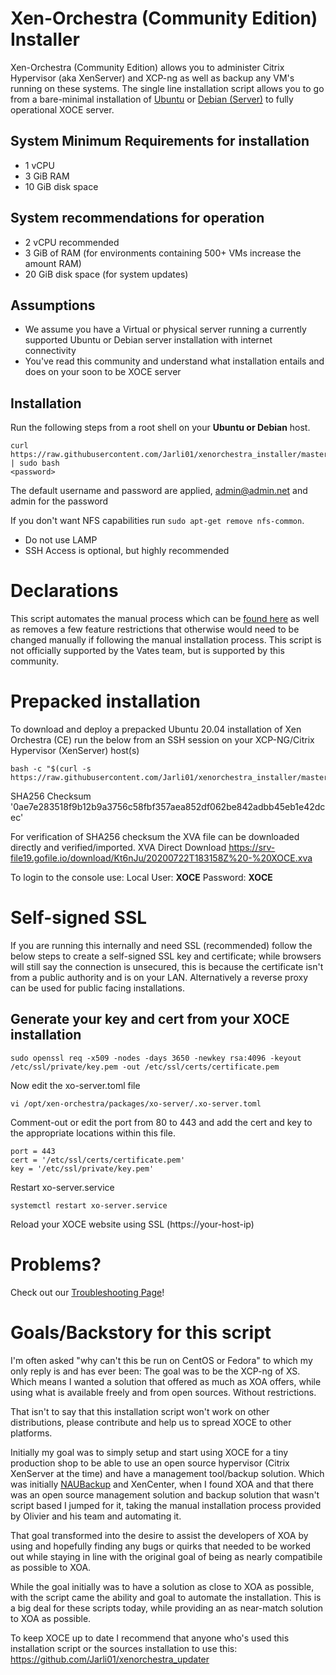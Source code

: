 # Xen-Orchestra (Community Edition) Installer

Xen-Orchestra (Community Edition) allows you to administer Citrix Hypervisor (aka XenServer) and XCP-ng as well as backup any VM's running on these systems. The single line installation script allows you to go from a bare-minimal installation of [Ubuntu](https://ubuntu.com/download/server) or [Debian (Server)](https://www.debian.org/distrib/netinst) to fully operational XOCE server.

## System Minimum Requirements for installation

* 1 vCPU
* 3 GiB RAM
* 10 GiB disk space

## System recommendations for operation

* 2 vCPU recommended 
* 3 GiB of RAM (for environments containing 500+ VMs increase the amount RAM)
* 20 GiB disk space (for system updates)

## Assumptions

* We assume you have a Virtual or physical server running a currently supported Ubuntu or Debian server installation with internet connectivity
* You've read this community and understand what installation entails and does on your soon to be XOCE server

## Installation
 
Run the following steps from a root shell on your **Ubuntu or Debian** host.

    curl https://raw.githubusercontent.com/Jarli01/xenorchestra_installer/master/xo_install.sh | sudo bash
    <password>
    
The default username and password are applied, admin@admin.net and admin for the password

If you don't want NFS capabilities run ```sudo apt-get remove nfs-common```.

* Do not use LAMP
* SSH Access is optional, but highly recommended

# Declarations

This script automates the manual process which can be [found here](https://xen-orchestra.com/docs/from_the_sources.html) as well as removes a few feature restrictions that otherwise would need to be changed manually if following the manual installation process. This script is not officially supported by the Vates team, but is supported by this community. 

# Prepacked installation

To download and deploy a prepacked Ubuntu 20.04 installation of Xen Orchestra (CE) run the below from an SSH session on your XCP-NG/Citrix Hypervisor (XenServer) host(s)

    bash -c "$(curl -s https://raw.githubusercontent.com/Jarli01/xenorchestra_installer/master/xoce)"

SHA256 Checksum '0ae7e283518f9b12b9a3756c58fbf357aea852df062be842adbb45eb1e42dcec'

For verification of SHA256 checksum the XVA file can be downloaded directly and verified/imported. 
XVA Direct Download https://srv-file19.gofile.io/download/Kt6nJu/20200722T183158Z%20-%20XOCE.xva

To login to the console use:
Local User: **XOCE**
Password: **XOCE**

# Self-signed SSL 

If you are running this internally and need SSL (recommended) follow the below steps to create a self-signed SSL key and certificate; while browsers will still say the connection is unsecured, this is because the certificate isn't from a public authority and is on your LAN. Alternatively a reverse proxy can be used for public facing installations.  

## Generate your key and cert from your XOCE installation

    sudo openssl req -x509 -nodes -days 3650 -newkey rsa:4096 -keyout /etc/ssl/private/key.pem -out /etc/ssl/certs/certificate.pem
    
Now edit the xo-server.toml file

    vi /opt/xen-orchestra/packages/xo-server/.xo-server.toml
    
Comment-out or edit the port from 80 to 443 and add the cert and key to the appropriate locations within this file.
    
    port = 443
    cert = '/etc/ssl/certs/certificate.pem'
    key = '/etc/ssl/private/key.pem'
    
Restart xo-server.service

    systemctl restart xo-server.service

Reload your XOCE website using SSL (https://your-host-ip)

# Problems?

Check out our [Troubleshooting Page](https://github.com/Jarli01/xenorchestra_installer/blob/master/TROUBLESHOOTING.md)!

# Goals/Backstory for this script

I'm often asked "why can't this be run on CentOS or Fedora" to which my only reply is and has ever been: The goal was to be the XCP-ng of XS. Which means I wanted a solution that offered as much as XOA offers, while using what is available freely and from open sources. Without restrictions. 

That isn't to say that this installation script won't work on other distributions, please contribute and help us to spread XOCE to other platforms. 

Initially my goal was to simply setup and start using XOCE for a tiny production shop to be able to use an open source hypervisor (Citrix XenServer at the time) and have a management tool/backup solution. Which was initially [NAUBackup](https://github.com/NAUbackup/VmBackup) and XenCenter, when I found XOA and that there was an open source management solution and backup solution that wasn't script based I jumped for it, taking the manual installation process provided by Olivier and his team and automating it. 

That goal transformed into the desire to assist the developers of XOA by using and hopefully finding any bugs or quirks that needed to be worked out while staying in line with the original goal of being as nearly compatibile as possible to XOA.

While the goal initially was to have a solution as close to XOA as possible, with the script came the ability and goal to automate the installation. This is a big deal for these scripts today, while providing an as near-match solution to XOA as possible. 

To keep XOCE up to date I recommend that anyone who's used this installation script or the sources installation to use this: https://github.com/Jarli01/xenorchestra_updater


